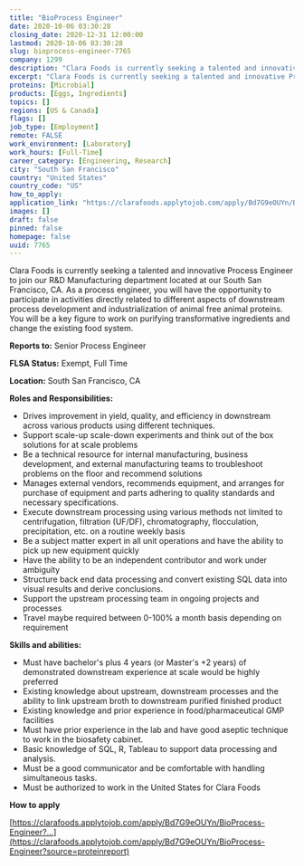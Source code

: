 ```yaml
---
title: "BioProcess Engineer"
date: 2020-10-06 03:30:28
closing_date: 2020-12-31 12:00:00
lastmod: 2020-10-06 03:30:28
slug: bioprocess-engineer-7765
company: 1299
description: "Clara Foods is currently seeking a talented and innovative Process Engineer to join our R&D Manufacturing department located at our South San Francisco, CA. As a process engineer, you will have the opportunity to participate in activities directly related to different aspects of downstream process development and industrialization of animal free animal proteins. You will be a key figure to work on purifying transformative ingredients and change the existing food system.Reports to: Senior Process EngineerFLSA Status: Exempt, Full Time"
excerpt: "Clara Foods is currently seeking a talented and innovative Process Engineer to join our R&D Manufacturing department located at our South San Francisco, CA. As a process engineer, you will have the opportunity to participate in activities directly related to different aspects of downstream process development and industrialization of animal free animal proteins. You will be a key figure to work on purifying transformative ingredients and change the existing food system.Reports to: Senior Process EngineerFLSA Status: Exempt, Full Time"
proteins: [Microbial]
products: [Eggs, Ingredients]
topics: []
regions: [US & Canada]
flags: []
job_type: [Employment]
remote: FALSE
work_environment: [Laboratory]
work_hours: [Full-Time]
career_category: [Engineering, Research]
city: "South San Francisco"
country: "United States"
country_code: "US"
how_to_apply: 
application_link: "https://clarafoods.applytojob.com/apply/Bd7G9eOUYn/BioProcess-Engineer?source=proteinreport"
images: []
draft: false
pinned: false
homepage: false
uuid: 7765
---
```

Clara Foods is currently seeking a talented and innovative Process
Engineer to join our R&D Manufacturing department located at our South
San Francisco, CA. As a process engineer, you will have the opportunity
to participate in activities directly related to different aspects of
downstream process development and industrialization of animal free
animal proteins. You will be a key figure to work on purifying
transformative ingredients and change the existing food system.

**Reports to:** Senior Process Engineer

**FLSA Status:** Exempt, Full Time

**Location:** South San Francisco, CA 

**Roles and Responsibilities:**

-   Drives improvement in yield, quality, and efficiency in downstream
    across various products using different techniques.
-   Support scale-up scale-down experiments and think out of the box
    solutions for at scale problems
-   Be a technical resource for internal manufacturing, business
    development, and external manufacturing teams to troubleshoot
    problems on the floor and recommend solutions
-   Manages external vendors, recommends equipment, and arranges for
    purchase of equipment and parts adhering to quality standards and
    necessary specifications.
-   Execute downstream processing using various methods not limited to
    centrifugation, filtration (UF/DF), chromatography, flocculation,
    precipitation, etc. on a routine weekly basis
-   Be a subject matter expert in all unit operations and have the
    ability to pick up new equipment quickly
-   Have the ability to be an independent contributor and work under
    ambiguity 
-   Structure back end data processing and convert existing SQL data
    into visual results and derive conclusions.
-   Support the upstream processing team in ongoing projects and
    processes
-   Travel maybe required between 0-100% a month basis depending on
    requirement

**Skills and abilities:**

-   Must have bachelor's plus 4 years (or Master\'s +2 years) of
    demonstrated downstream experience at scale would be highly
    preferred
-   Existing knowledge about upstream, downstream processes and the
    ability to link upstream broth to downstream purified finished
    product
-   Existing knowledge and prior experience in food/pharmaceutical GMP
    facilities
-   Must have prior experience in the lab and have good aseptic
    technique to work in the biosafety cabinet.
-   Basic knowledge of SQL, R, Tableau to support data processing and
    analysis.
-   Must be a good communicator and be comfortable with handling
    simultaneous tasks.
-   Must be authorized to work in the United States for Clara Foods


**How to apply**


[https://clarafoods.applytojob.com/apply/Bd7G9eOUYn/BioProcess-Engineer?...](https://clarafoods.applytojob.com/apply/Bd7G9eOUYn/BioProcess-Engineer?source=proteinreport)
